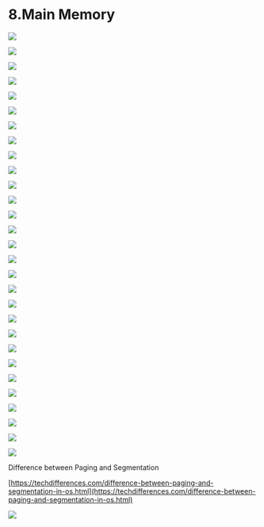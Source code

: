 # 8.Main Memory

![](../.gitbook/assets/image%20%2881%29.png)

![](../.gitbook/assets/image%20%28117%29.png)

![](../.gitbook/assets/image%20%2866%29.png)

![](../.gitbook/assets/image%20%28123%29.png)

![](../.gitbook/assets/image%20%2895%29.png)

![](../.gitbook/assets/image%20%2846%29.png)

![](../.gitbook/assets/image%20%2893%29.png)

![](../.gitbook/assets/image%20%2832%29.png)

![](../.gitbook/assets/image%20%28103%29.png)

![](../.gitbook/assets/image%20%2864%29.png)

![](../.gitbook/assets/image%20%2838%29.png)

![](../.gitbook/assets/image%20%28121%29.png)

![](../.gitbook/assets/image%20%2836%29.png)

![](../.gitbook/assets/image%20%28105%29.png)

![](../.gitbook/assets/image%20%28151%29.png)

![](../.gitbook/assets/image%20%28116%29.png)

![](../.gitbook/assets/image%20%2887%29.png)

![](../.gitbook/assets/image%20%2811%29.png)

![](../.gitbook/assets/image%20%28132%29.png)

![](../.gitbook/assets/image%20%2843%29.png)

![](../.gitbook/assets/image%20%28107%29.png)

![](../.gitbook/assets/image%20%2827%29.png)

![](../.gitbook/assets/image%20%285%29.png)

![](../.gitbook/assets/image%20%28100%29.png)



![](../.gitbook/assets/image%20%2833%29.png)

![](../.gitbook/assets/image%20%28111%29.png)

![](../.gitbook/assets/image%20%28130%29.png)



![](../.gitbook/assets/image%20%2818%29.png)



![](../.gitbook/assets/image%20%28110%29.png)



Difference between Paging and Segmentation 

[https://techdifferences.com/difference-between-paging-and-segmentation-in-os.html](https://techdifferences.com/difference-between-paging-and-segmentation-in-os.html)

![](../.gitbook/assets/image%20%2874%29.png)















